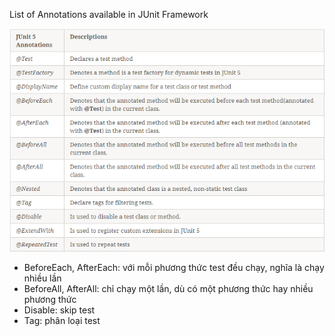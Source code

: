 List of Annotations available in JUnit Framework

![img.png](img.png)

- BeforeEach, AfterEach: với mỗi phương thức test đều chạy, nghĩa là chạy nhiều lần
- BeforeAll, AfterAll: chỉ chạy một lần, dù có một phương thức hay nhiều phương thức
- Disable: skip test
- Tag: phân loại test